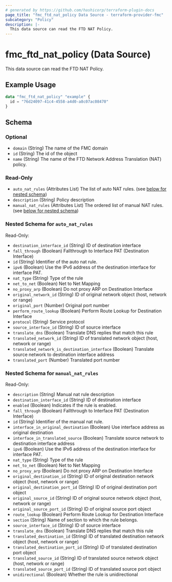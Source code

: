 ```yaml
---
# generated by https://github.com/hashicorp/terraform-plugin-docs
page_title: "fmc_ftd_nat_policy Data Source - terraform-provider-fmc"
subcategory: "Policy"
description: |-
  This data source can read the FTD NAT Policy.
---
```


# fmc_ftd_nat_policy (Data Source)

This data source can read the FTD NAT Policy.

## Example Usage

```terraform
data "fmc_ftd_nat_policy" "example" {
  id = "76d24097-41c4-4558-a4d0-a8c07ac08470"
}
```

<!-- schema generated by tfplugindocs -->
## Schema

### Optional

- `domain` (String) The name of the FMC domain
- `id` (String) The id of the object
- `name` (String) The name of the FTD Network Address Translation (NAT) policy.

### Read-Only

- `auto_nat_rules` (Attributes List) The list of auto NAT rules. (see [below for nested schema](#nestedatt--auto_nat_rules))
- `description` (String) Policy description
- `manual_nat_rules` (Attributes List) The ordered list of manual NAT rules. (see [below for nested schema](#nestedatt--manual_nat_rules))

<a id="nestedatt--auto_nat_rules"></a>
### Nested Schema for `auto_nat_rules`

Read-Only:

- `destination_interface_id` (String) ID of destination interface
- `fall_through` (Boolean) Fallthrough to Interface PAT (Destination Interface)
- `id` (String) Identifier of the auto nat rule.
- `ipv6` (Boolean) Use the IPv6 address of the destination interface for interface PAT.
- `nat_type` (String) Type of the rule
- `net_to_net` (Boolean) Net to Net Mapping
- `no_proxy_arp` (Boolean) Do not proxy ARP on Destination Interface
- `original_network_id` (String) ID of original network object (host, network or range)
- `original_port` (Number) Original port number
- `perform_route_lookup` (Boolean) Perform Route Lookup for Destination Interface
- `protocol` (String) Service protocol
- `source_interface_id` (String) ID of source interface
- `translate_dns` (Boolean) Translate DNS replies that match this rule
- `translated_network_id` (String) ID of translated network object (host, network or range)
- `translated_network_is_destination_interface` (Boolean) Translate source network to destination interface address
- `translated_port` (Number) Translated port number


<a id="nestedatt--manual_nat_rules"></a>
### Nested Schema for `manual_nat_rules`

Read-Only:

- `description` (String) Manual nat rule description
- `destination_interface_id` (String) ID of destination interface
- `enabled` (Boolean) Indicates if the rule is enabled.
- `fall_through` (Boolean) Fallthrough to Interface PAT (Destination Interface)
- `id` (String) Identifier of the manual nat rule.
- `interface_in_original_destination` (Boolean) Use interface address as original destination
- `interface_in_translated_source` (Boolean) Translate source network to destination interface address
- `ipv6` (Boolean) Use the IPv6 address of the destination interface for interface PAT.
- `nat_type` (String) Type of the rule
- `net_to_net` (Boolean) Net to Net Mapping
- `no_proxy_arp` (Boolean) Do not proxy ARP on Destination Interface
- `original_destination_id` (String) ID of original destination network object (host, network or range)
- `original_destination_port_id` (String) ID of original destination port object
- `original_source_id` (String) ID of original source network object (host, network or range)
- `original_source_port_id` (String) ID of original source port object
- `route_lookup` (Boolean) Perform Route Lookup for Destination Interface
- `section` (String) Name of section to which the rule belongs.
- `source_interface_id` (String) ID of source interface
- `translate_dns` (Boolean) Translate DNS replies that match this rule
- `translated_destination_id` (String) ID of translated destination network object (host, network or range)
- `translated_destination_port_id` (String) ID of translated destination port object
- `translated_source_id` (String) ID of translated source network object (host, network or range)
- `translated_source_port_id` (String) ID of translated source port object
- `unidirectional` (Boolean) Whether the rule is unidirectional
